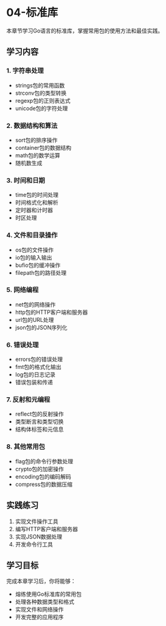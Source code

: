 # 04-标准库

本章节学习Go语言的标准库，掌握常用包的使用方法和最佳实践。

## 学习内容

### 1. 字符串处理
- strings包的常用函数
- strconv包的类型转换
- regexp包的正则表达式
- unicode包的字符处理

### 2. 数据结构和算法
- sort包的排序操作
- container包的数据结构
- math包的数学运算
- 随机数生成

### 3. 时间和日期
- time包的时间处理
- 时间格式化和解析
- 定时器和计时器
- 时区处理

### 4. 文件和目录操作
- os包的文件操作
- io包的输入输出
- bufio包的缓冲操作
- filepath包的路径处理

### 5. 网络编程
- net包的网络操作
- http包的HTTP客户端和服务器
- url包的URL处理
- json包的JSON序列化

### 6. 错误处理
- errors包的错误处理
- fmt包的格式化输出
- log包的日志记录
- 错误包装和传递

### 7. 反射和元编程
- reflect包的反射操作
- 类型断言和类型切换
- 结构体标签和元信息

### 8. 其他常用包
- flag包的命令行参数处理
- crypto包的加密操作
- encoding包的编码解码
- compress包的数据压缩

## 实践练习

1. 实现文件操作工具
2. 编写HTTP客户端和服务器
3. 实现JSON数据处理
4. 开发命令行工具

## 学习目标

完成本章学习后，你将能够：
- 熔练使用Go标准库的常用包
- 处理各种数据类型和格式
- 实现文件和网络操作
- 开发完整的应用程序